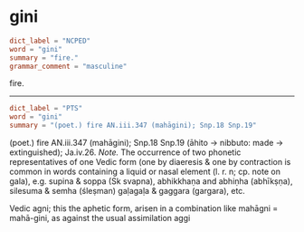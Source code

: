 # gini

``` toml
dict_label = "NCPED"
word = "gini"
summary = "fire."
grammar_comment = "masculine"
```

fire.

--------------------

``` toml
dict_label = "PTS"
word = "gini"
summary = "(poet.) fire AN.iii.347 (mahāgini); Snp.18 Snp.19"
```

(poet.) fire AN.iii.347 (mahāgini); Snp.18 Snp.19 (āhito → nibbuto: made → extinguished); Ja.iv.26. *Note.* The occurrence of two phonetic representatives of one Vedic form (one by diaeresis & one by contraction is common in words containing a liquid or nasal element (l. r. n; cp. note on gala), e.g. supina & soppa (Sk svapna), abhikkhaṇa and abhiṇha (abhīkṣṇa), silesuma & semha (śleṣman) gaḷagaḷa & gaggara (gargara), etc.

Vedic agni; this the aphetic form, arisen in a combination like mahāgni = mahā\-gini, as against the usual assimilation aggi

